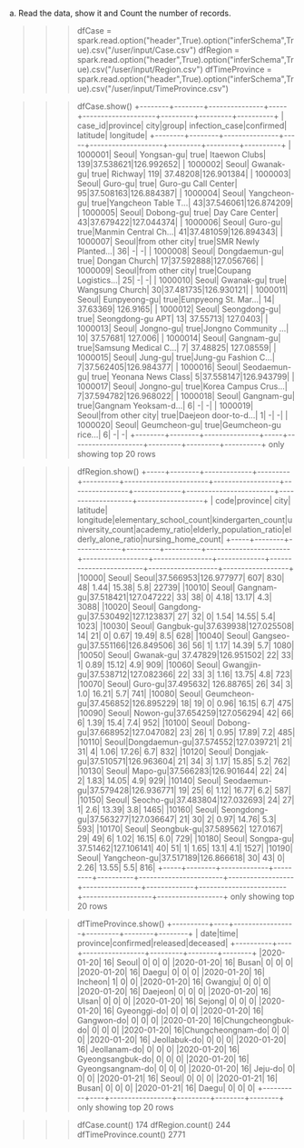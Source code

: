 a. Read the data, show it and Count the number of records.
>>> dfCase = spark.read.option("header",True).option("inferSchema",True).csv("/user/input/Case.csv")
>>> dfRegion = spark.read.option("header",True).option("inferSchema",True).csv("/user/input/Region.csv")
>>> dfTimeProvince = spark.read.option("header",True).option("inferSchema",True).csv("/user/input/TimeProvince.csv")

>>> dfCase.show()
+--------+--------+---------------+-----+--------------------+---------+---------+----------+
| case_id|province|           city|group|      infection_case|confirmed| latitude| longitude|
+--------+--------+---------------+-----+--------------------+---------+---------+----------+
| 1000001|   Seoul|     Yongsan-gu| true|       Itaewon Clubs|      139|37.538621|126.992652|
| 1000002|   Seoul|      Gwanak-gu| true|             Richway|      119| 37.48208|126.901384|
| 1000003|   Seoul|        Guro-gu| true| Guro-gu Call Center|       95|37.508163|126.884387|
| 1000004|   Seoul|   Yangcheon-gu| true|Yangcheon Table T...|       43|37.546061|126.874209|
| 1000005|   Seoul|      Dobong-gu| true|     Day Care Center|       43|37.679422|127.044374|
| 1000006|   Seoul|        Guro-gu| true|Manmin Central Ch...|       41|37.481059|126.894343|
| 1000007|   Seoul|from other city| true|SMR Newly Planted...|       36|        -|         -|
| 1000008|   Seoul|  Dongdaemun-gu| true|       Dongan Church|       17|37.592888|127.056766|
| 1000009|   Seoul|from other city| true|Coupang Logistics...|       25|        -|         -|
| 1000010|   Seoul|      Gwanak-gu| true|     Wangsung Church|       30|37.481735|126.930121|
| 1000011|   Seoul|   Eunpyeong-gu| true|Eunpyeong St. Mar...|       14| 37.63369|  126.9165|
| 1000012|   Seoul|   Seongdong-gu| true|    Seongdong-gu APT|       13| 37.55713|  127.0403|
| 1000013|   Seoul|      Jongno-gu| true|Jongno Community ...|       10| 37.57681|   127.006|
| 1000014|   Seoul|     Gangnam-gu| true|Samsung Medical C...|        7| 37.48825| 127.08559|
| 1000015|   Seoul|        Jung-gu| true|Jung-gu Fashion C...|        7|37.562405|126.984377|
| 1000016|   Seoul|   Seodaemun-gu| true|  Yeonana News Class|        5|37.558147|126.943799|
| 1000017|   Seoul|      Jongno-gu| true|Korea Campus Crus...|        7|37.594782|126.968022|
| 1000018|   Seoul|     Gangnam-gu| true|Gangnam Yeoksam-d...|        6|        -|         -|
| 1000019|   Seoul|from other city| true|Daejeon door-to-d...|        1|        -|         -|
| 1000020|   Seoul|   Geumcheon-gu| true|Geumcheon-gu rice...|        6|        -|         -|
+--------+--------+---------------+-----+--------------------+---------+---------+----------+
only showing top 20 rows

>>> dfRegion.show()
+-----+--------+-------------+---------+----------+-----------------------+------------------+----------------+-------------+------------------------+-------------------+------------------+
| code|province|         city| latitude| longitude|elementary_school_count|kindergarten_count|university_count|academy_ratio|elderly_population_ratio|elderly_alone_ratio|nursing_home_count|
+-----+--------+-------------+---------+----------+-----------------------+------------------+----------------+-------------+------------------------+-------------------+------------------+
|10000|   Seoul|        Seoul|37.566953|126.977977|                    607|               830|              48|         1.44|                   15.38|                5.8|             22739|
|10010|   Seoul|   Gangnam-gu|37.518421|127.047222|                     33|                38|               0|         4.18|                   13.17|                4.3|              3088|
|10020|   Seoul|  Gangdong-gu|37.530492|127.123837|                     27|                32|               0|         1.54|                   14.55|                5.4|              1023|
|10030|   Seoul|   Gangbuk-gu|37.639938|127.025508|                     14|                21|               0|         0.67|                   19.49|                8.5|               628|
|10040|   Seoul|   Gangseo-gu|37.551166|126.849506|                     36|                56|               1|         1.17|                   14.39|                5.7|              1080|
|10050|   Seoul|    Gwanak-gu| 37.47829|126.951502|                     22|                33|               1|         0.89|                   15.12|                4.9|               909|
|10060|   Seoul|  Gwangjin-gu|37.538712|127.082366|                     22|                33|               3|         1.16|                   13.75|                4.8|               723|
|10070|   Seoul|      Guro-gu|37.495632| 126.88765|                     26|                34|               3|          1.0|                   16.21|                5.7|               741|
|10080|   Seoul| Geumcheon-gu|37.456852|126.895229|                     18|                19|               0|         0.96|                   16.15|                6.7|               475|
|10090|   Seoul|     Nowon-gu|37.654259|127.056294|                     42|                66|               6|         1.39|                    15.4|                7.4|               952|
|10100|   Seoul|    Dobong-gu|37.668952|127.047082|                     23|                26|               1|         0.95|                   17.89|                7.2|               485|
|10110|   Seoul|Dongdaemun-gu|37.574552|127.039721|                     21|                31|               4|         1.06|                   17.26|                6.7|               832|
|10120|   Seoul|   Dongjak-gu|37.510571|126.963604|                     21|                34|               3|         1.17|                   15.85|                5.2|               762|
|10130|   Seoul|      Mapo-gu|37.566283|126.901644|                     22|                24|               2|         1.83|                   14.05|                4.9|               929|
|10140|   Seoul| Seodaemun-gu|37.579428|126.936771|                     19|                25|               6|         1.12|                   16.77|                6.2|               587|
|10150|   Seoul|    Seocho-gu|37.483804|127.032693|                     24|                27|               1|          2.6|                   13.39|                3.8|              1465|
|10160|   Seoul| Seongdong-gu|37.563277|127.036647|                     21|                30|               2|         0.97|                   14.76|                5.3|               593|
|10170|   Seoul|  Seongbuk-gu|37.589562|  127.0167|                     29|                49|               6|         1.02|                   16.15|                6.0|               729|
|10180|   Seoul|    Songpa-gu| 37.51462|127.106141|                     40|                51|               1|         1.65|                    13.1|                4.1|              1527|
|10190|   Seoul| Yangcheon-gu|37.517189|126.866618|                     30|                43|               0|         2.26|                   13.55|                5.5|               816|
+-----+--------+-------------+---------+----------+-----------------------+------------------+----------------+-------------+------------------------+-------------------+------------------+
only showing top 20 rows

>>> dfTimeProvince.show()
+----------+----+-----------------+---------+--------+--------+
|      date|time|         province|confirmed|released|deceased|
+----------+----+-----------------+---------+--------+--------+
|2020-01-20|  16|            Seoul|        0|       0|       0|
|2020-01-20|  16|            Busan|        0|       0|       0|
|2020-01-20|  16|            Daegu|        0|       0|       0|
|2020-01-20|  16|          Incheon|        1|       0|       0|
|2020-01-20|  16|          Gwangju|        0|       0|       0|
|2020-01-20|  16|          Daejeon|        0|       0|       0|
|2020-01-20|  16|            Ulsan|        0|       0|       0|
|2020-01-20|  16|           Sejong|        0|       0|       0|
|2020-01-20|  16|      Gyeonggi-do|        0|       0|       0|
|2020-01-20|  16|       Gangwon-do|        0|       0|       0|
|2020-01-20|  16|Chungcheongbuk-do|        0|       0|       0|
|2020-01-20|  16|Chungcheongnam-do|        0|       0|       0|
|2020-01-20|  16|     Jeollabuk-do|        0|       0|       0|
|2020-01-20|  16|     Jeollanam-do|        0|       0|       0|
|2020-01-20|  16| Gyeongsangbuk-do|        0|       0|       0|
|2020-01-20|  16| Gyeongsangnam-do|        0|       0|       0|
|2020-01-20|  16|          Jeju-do|        0|       0|       0|
|2020-01-21|  16|            Seoul|        0|       0|       0|
|2020-01-21|  16|            Busan|        0|       0|       0|
|2020-01-21|  16|            Daegu|        0|       0|       0|
+----------+----+-----------------+---------+--------+--------+
only showing top 20 rows

>>> dfCase.count()
174
>>> dfRegion.count()
244
>>> dfTimeProvince.count()
2771
